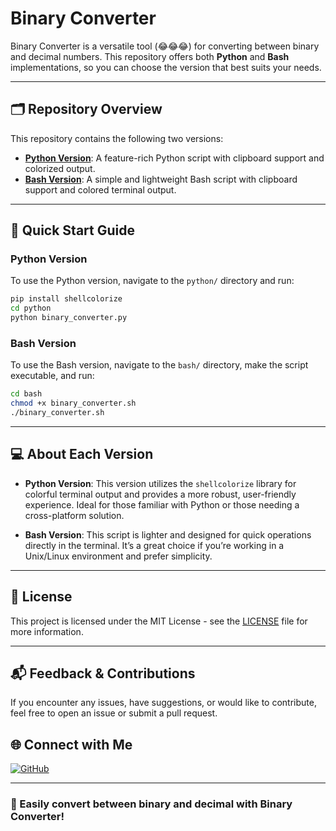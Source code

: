 # Binary Converter

Binary Converter is a versatile tool (😂😂😂) for converting between binary and decimal numbers. This repository offers both **Python** and **Bash** implementations, so you can choose the version that best suits your needs.

---

## 🗂 Repository Overview

This repository contains the following two versions:

- [**Python Version**](https://github.com/serber1990/binaryConverter/tree/main/python): A feature-rich Python script with clipboard support and colorized output.
- [**Bash Version**](https://github.com/serber1990/binaryConverter/tree/main/bash): A simple and lightweight Bash script with clipboard support and colored terminal output.

---

## 🚀 Quick Start Guide

### Python Version

To use the Python version, navigate to the `python/` directory and run:

```bash
pip install shellcolorize
cd python
python binary_converter.py
```

### Bash Version

To use the Bash version, navigate to the `bash/` directory, make the script executable, and run:

```bash
cd bash
chmod +x binary_converter.sh
./binary_converter.sh
```

---

## 💻 About Each Version

- **Python Version**: This version utilizes the `shellcolorize` library for colorful terminal output and provides a more robust, user-friendly experience. Ideal for those familiar with Python or those needing a cross-platform solution.

- **Bash Version**: This script is lighter and designed for quick operations directly in the terminal. It’s a great choice if you’re working in a Unix/Linux environment and prefer simplicity.

---

## 📜 License

This project is licensed under the MIT License - see the [LICENSE](LICENSE) file for more information.

---

## 📬 Feedback & Contributions

If you encounter any issues, have suggestions, or would like to contribute, feel free to open an issue or submit a pull request.

## 🌐 Connect with Me

[![GitHub](https://img.shields.io/badge/GitHub-@serber1990-181717?style=flat-square&logo=github)](https://github.com/serber1990)

---

### 🚀 Easily convert between binary and decimal with Binary Converter!
